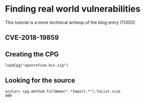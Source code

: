 # Finding real world vulnerabilities

This tutorial is a more technical writeup of the blog entry (TODO)

## CVE-2018-19859



## Creating the CPG


```
loadCpg("openrefine.bin.zip")
```

## Looking for the source

```
ocular> cpg.method.fullName(".*Import.*").toList.size 
409
```
